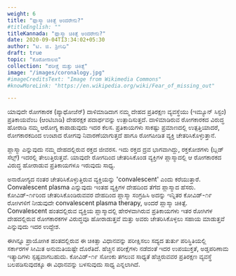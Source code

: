 ```yaml
---
weight: 6
title: "ಪ್ಲಾಸ್ಮಾ ಚಿಕಿತ್ಸೆ ಅಂದರೇನು?"
#titleEnglish: ""
titleKannada: "ಪ್ಲಾಸ್ಮಾ ಚಿಕಿತ್ಸೆ ಅಂದರೇನು?"
date: 2020-09-04T13:34:02+05:30
author: "ಟಿ. ಜಿ. ಶ್ರೀನಿಧಿ"
draft: true
topic: "ಕೊರೋನಾಲಜಿ"
collection: "ಪರೀಕ್ಷೆ ಮತ್ತು ಚಿಕಿತ್ಸೆ"
image: "/images/coronalogy.jpg"
#imageCreditsText: "Image from Wikimedia Commons"
#knowMoreLink: "https://en.wikipedia.org/wiki/Fear_of_missing_out"

---
```


ಯಾವುದೇ ರೋಗಕಾರಕ (ಪ್ಯಾಥೋಜೆನ್) ದಾಳಿಮಾಡಿದಾಗ ನಮ್ಮ ದೇಹದ ಪ್ರತಿರಕ್ಷಣ ವ್ಯವಸ್ಥೆಯು (ಇಮ್ಯೂನ್ ಸಿಸ್ಟಂ) ಪ್ರತಿಕಾಯವೆಂಬ (ಆಂಟಿಬಾಡಿ) ದೇಹರಕ್ಷಕ ಪದಾರ್ಥವನ್ನು ಉತ್ಪಾದಿಸುತ್ತದೆ. ದಾಳಿಮಾಡಿರುವ ರೋಗಕಾರಕದ ವಿರುದ್ಧ ಹೋರಾಡಿ ನಮ್ಮ ಆರೋಗ್ಯ ಕಾಪಾಡುವುದು ಇದರ ಕೆಲಸ. ಪ್ರತಿಕಾಯಗಳು ಸಾಕಷ್ಟು ಪ್ರಮಾಣದಲ್ಲಿ ಉತ್ಪತ್ತಿಯಾದರೆ, ರೋಗಕಾರಕದಿಂದ ಉಂಟಾದ ರೋಗವು ನಿವಾರಣೆಯಾಗುತ್ತದೆ ಹಾಗೂ ರೋಗಪೀಡಿತ ವ್ಯಕ್ತಿ ಚೇತರಿಸಿಕೊಳ್ಳುತ್ತಾನೆ.

ಪ್ಲಾಸ್ಮಾ ಎನ್ನುವುದು ನಮ್ಮ ದೇಹದಲ್ಲಿರುವ ರಕ್ತದ ಜೀವರಸ. ಇದು ರಕ್ತದ ದ್ರವ ಭಾಗವಾಗಿದ್ದು, ರಕ್ತಕೋಶಗಳು (ಬ್ಲಡ್ ಸೆಲ್ಸ್) ಇದರಲ್ಲಿ ತೇಲುತ್ತಿರುತ್ತವೆ. ಯಾವುದೇ ರೋಗದಿಂದ ಚೇತರಿಸಿಕೊಂಡ ವ್ಯಕ್ತಿಗಳ ಪ್ಲಾಸ್ಮಾದಲ್ಲಿ ಆ ರೋಗಕಾರಕದ ವಿರುದ್ಧ ಹೋರಾಡುವ ಪ್ರತಿಕಾಯಗಳೂ ಇರುವುದು ಸಾಧ್ಯ. 

ಅನಾರೋಗ್ಯದ ನಂತರ ಚೇತರಿಸಿಕೊಳ್ಳುತ್ತಿರುವ ವ್ಯಕ್ತಿಯನ್ನು 'convalescent' ಎಂದು ಕರೆಯುತ್ತಾರೆ. Convalescent plasma ಎನ್ನುವುದು ಇಂತಹ ವ್ಯಕ್ತಿಗಳ ದೇಹದಿಂದ ತೆಗೆದ ಪ್ಲಾಸ್ಮಾದ ಹೆಸರು. ಕೋವಿಡ್-೧೯ರಿಂದ ಚೇತರಿಸಿಕೊಂಡಿರುವವರ ದೇಹದಿಂದ ಪ್ಲಾಸ್ಮಾ ಸಂಗ್ರಹಿಸಿ ಅದನ್ನು ಇನ್ನಿತರ ಕೋವಿಡ್-೧೯ ರೋಗಿಗಳಿಗೆ ನೀಡುವುದೇ convalescent plasma therapy, ಅಂದರೆ ಪ್ಲಾಸ್ಮಾ ಚಿಕಿತ್ಸೆ. Convalescent ಹಂತದಲ್ಲಿರುವ ವ್ಯಕ್ತಿಯ ಪ್ಲಾಸ್ಮಾದಲ್ಲಿ ಹೇರಳವಾಗಿರುವ ಪ್ರತಿಕಾಯಗಳು ಇತರ ರೋಗಿಗಳ ದೇಹದಲ್ಲಿರುವ ರೋಗಕಾರಕಗಳ ವಿರುದ್ಧವೂ ಹೋರಾಡುತ್ತವೆ ಮತ್ತು ಅವರು ಚೇತರಿಸಿಕೊಳ್ಳಲು ಸಹಾಯ ಮಾಡುತ್ತವೆ ಎನ್ನುವುದು ಇದರ ಉದ್ದೇಶ. 

ಈಗಿನ್ನೂ ಪ್ರಾಯೋಗಿಕ ಹಂತದಲ್ಲಿರುವ ಈ ಚಿಕಿತ್ಸಾ ವಿಧಾನವನ್ನು ಪರೀಕ್ಷಿಸಲು ಸದ್ಯದ ತುರ್ತು ಪರಿಸ್ಥಿತಿಯಲ್ಲಿ  ಸರ್ಕಾರಗಳ ಸೀಮಿತ ಅನುಮತಿಯಷ್ಟೇ ದೊರೆತಿದೆ. ಹೆಚ್ಚಿನ ಪರೀಕ್ಷೆಗಳು ನಡೆದಂತೆ ಇದರ ಉಪಯುಕ್ತತೆ, ಅಡ್ಡಪರಿಣಾಮ ಇತ್ಯಾದಿಗಳು ಸ್ಪಷ್ಟವಾಗಬಹುದು. ಕೋವಿಡ್-೧೯ ಸೋಂಕು ತಗಲುವ ಸಾಧ್ಯತೆ ಹೆಚ್ಚಿರುವವರ ಪ್ರತಿರಕ್ಷಣ ವ್ಯವಸ್ಥೆ ಬಲಪಡಿಸುವುದಕ್ಕೂ ಈ ವಿಧಾನವನ್ನು ಬಳಸುವುದು ಸಾಧ್ಯ ಎನ್ನಲಾಗಿದೆ.

